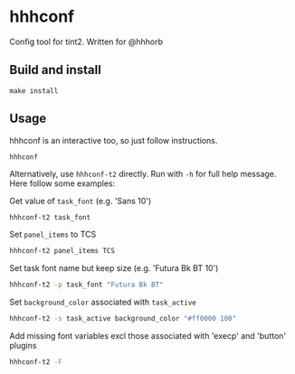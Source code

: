 # hhhconf

Config tool for tint2. Written for @hhhorb

## Build and install

```
make install
```

## Usage

hhhconf is an interactive too, so just follow instructions.

```
hhhconf
```

Alternatively, use `hhhconf-t2` directly. Run with `-h` for full help message.
Here follow some examples:

Get value of `task_font` (e.g. 'Sans 10')

```sh
hhhconf-t2 task_font
```

Set `panel_items` to TCS

```sh
hhhconf-t2 panel_items TCS
```

Set task font name but keep size (e.g. 'Futura Bk BT 10')

```sh
hhhconf-t2 -p task_font "Futura Bk BT"
```

Set `background_color` associated with `task_active`

```sh
hhhconf-t2 -s task_active background_color "#ff0000 100"
```

Add missing font variables excl those associated with 'execp' and 'button' plugins

```sh
hhhconf-t2 -F
```

